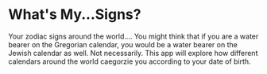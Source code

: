 # What's My...Signs?
Your zodiac signs around the world....
You might think that if you are a water bearer on the Gregorian calendar, you would be a water bearer on the Jewish calendar as well. Not necessarily. This app will explore how different calendars around the world caegorzie you according to your date of birth.
